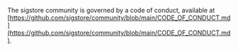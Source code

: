 The sigstore community is governed by a code of conduct, available at [https://github.com/sigstore/community/blob/main/CODE_OF_CONDUCT.md](https://github.com/sigstore/community/blob/main/CODE_OF_CONDUCT.md). 